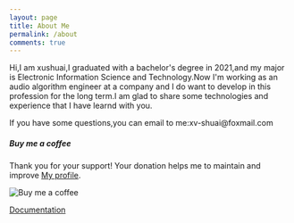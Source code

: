```yaml
---
layout: page
title: About Me
permalink: /about
comments: true
---
```


<div class="row justify-content-between">
<div class="col-md-8 pr-5">

<p>Hi,I am xushuai,I graduated with a bachelor's degree in 2021,and my major is Electronic Information Science and Technology.Now I'm working as an audio algorithm engineer at a company and I do want to develop in this profession for the long term.I am glad to share some technologies and experience that I have learnd with you.</p>

<p>If you have some questions,you can email to me:xv-shuai@foxmail.com</p>

<!-- <p class="mb-5"><img class="shadow-lg" src="{{site.baseurl}}/assets/images/mediumish-jekyll-template.png" alt="jekyll template mediumish" /></p> -->
<!-- <h4>Documentation</h4>

<p>Please, read the docs <a href="https://bootstrapstarter.com/bootstrap-templates/template-mediumish-bootstrap-jekyll/">here</a>.</p>

<h4>Questions or bug reports?</h4>

<p>Head over to our <a href="https://github.com/wowthemesnet/mediumish-theme-jekyll">Github repository</a>!</p> -->

</div>

<div class="col-md-4">

<div class="sticky-top sticky-top-80">
<h5>Buy me a coffee</h5>

<p>Thank you for your support! Your donation helps me to maintain and improve <a target="_blank" href="https://github.com/Shuai-xv">My profile<i class="fab fa-github"></i></a>.</p>

<p><img class="shadow-lg" src="{{site.baseurl}}/assets/images/pay.png" alt="Buy me a coffee" /></p>
<a target="_blank" href="https://bootstrapstarter.com/bootstrap-templates/template-mediumish-bootstrap-jekyll/" class="btn btn-warning">Documentation</a>

</div>
</div>
</div>
